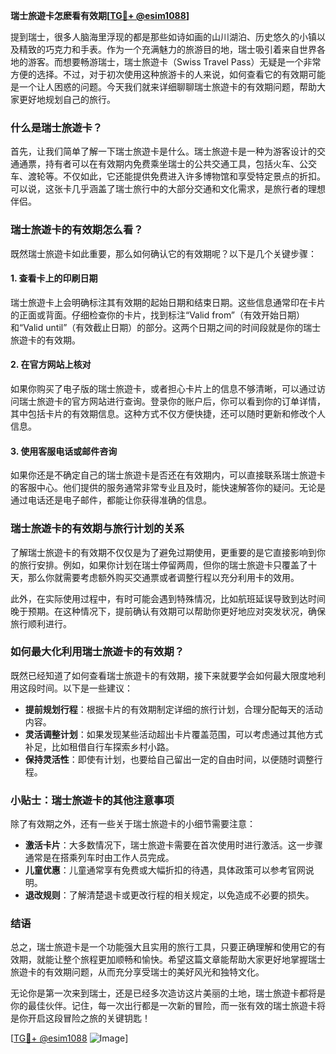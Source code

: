 **瑞士旅遊卡怎麽看有效期[[TG💪+ @esim1088](https://t.me/s/esim1088)]**

提到瑞士，很多人脑海里浮现的都是那些如诗如画的山川湖泊、历史悠久的小镇以及精致的巧克力和手表。作为一个充满魅力的旅游目的地，瑞士吸引着来自世界各地的游客。而想要畅游瑞士，瑞士旅遊卡（Swiss Travel Pass）无疑是一个非常方便的选择。不过，对于初次使用这种旅游卡的人来说，如何查看它的有效期可能是一个让人困惑的问题。今天我们就来详细聊聊瑞士旅遊卡的有效期问题，帮助大家更好地规划自己的旅行。

### 什么是瑞士旅遊卡？

首先，让我们简单了解一下瑞士旅遊卡是什么。瑞士旅遊卡是一种为游客设计的交通通票，持有者可以在有效期内免费乘坐瑞士的公共交通工具，包括火车、公交车、渡轮等。不仅如此，它还能提供免费进入许多博物馆和享受特定景点的折扣。可以说，这张卡几乎涵盖了瑞士旅行中的大部分交通和文化需求，是旅行者的理想伴侣。

### 瑞士旅遊卡的有效期怎么看？

既然瑞士旅遊卡如此重要，那么如何确认它的有效期呢？以下是几个关键步骤：

#### 1. 查看卡上的印刷日期

瑞士旅遊卡上会明确标注其有效期的起始日期和结束日期。这些信息通常印在卡片的正面或背面。仔细检查你的卡片，找到标注“Valid from”（有效开始日期）和“Valid until”（有效截止日期）的部分。这两个日期之间的时间段就是你的瑞士旅遊卡的有效期。

#### 2. 在官方网站上核对

如果你购买了电子版的瑞士旅遊卡，或者担心卡片上的信息不够清晰，可以通过访问瑞士旅遊卡的官方网站进行查询。登录你的账户后，你可以看到你的订单详情，其中包括卡片的有效期信息。这种方式不仅方便快捷，还可以随时更新和修改个人信息。

#### 3. 使用客服电话或邮件咨询

如果你还是不确定自己的瑞士旅遊卡是否还在有效期内，可以直接联系瑞士旅遊卡的客服中心。他们提供的服务通常非常专业且及时，能快速解答你的疑问。无论是通过电话还是电子邮件，都能让你获得准确的信息。

### 瑞士旅遊卡的有效期与旅行计划的关系

了解瑞士旅遊卡的有效期不仅仅是为了避免过期使用，更重要的是它直接影响到你的旅行安排。例如，如果你计划在瑞士停留两周，但你的瑞士旅遊卡只覆盖了十天，那么你就需要考虑额外购买交通票或者调整行程以充分利用卡的效用。

此外，在实际使用过程中，有时可能会遇到特殊情况，比如航班延误导致到达时间晚于预期。在这种情况下，提前确认有效期可以帮助你更好地应对突发状况，确保旅行顺利进行。

### 如何最大化利用瑞士旅遊卡的有效期？

既然已经知道了如何查看瑞士旅遊卡的有效期，接下来就要学会如何最大限度地利用这段时间。以下是一些建议：

- **提前规划行程**：根据卡片的有效期制定详细的旅行计划，合理分配每天的活动内容。
- **灵活调整计划**：如果发现某些活动超出卡片覆盖范围，可以考虑通过其他方式补足，比如租借自行车探索乡村小路。
- **保持灵活性**：即使有计划，也要给自己留出一定的自由时间，以便随时调整行程。

### 小贴士：瑞士旅遊卡的其他注意事项

除了有效期之外，还有一些关于瑞士旅遊卡的小细节需要注意：

- **激活卡片**：大多数情况下，瑞士旅遊卡需要在首次使用时进行激活。这一步骤通常是在搭乘列车时由工作人员完成。
- **儿童优惠**：儿童通常享有免费或大幅折扣的待遇，具体政策可以参考官网说明。
- **退改规则**：了解清楚退卡或更改行程的相关规定，以免造成不必要的损失。

### 结语

总之，瑞士旅遊卡是一个功能强大且实用的旅行工具，只要正确理解和使用它的有效期，就能让整个旅程更加顺畅和愉快。希望这篇文章能帮助大家更好地掌握瑞士旅遊卡的有效期问题，从而充分享受瑞士的美好风光和独特文化。

无论你是第一次来到瑞士，还是已经多次造访这片美丽的土地，瑞士旅遊卡都将是你的最佳伙伴。记住，每一次出行都是一次新的冒险，而一张有效的瑞士旅遊卡将是你开启这段冒险之旅的关键钥匙！

[[TG💪+ @esim1088](https://t.me/s/esim1088) ![Image](https://i.postimg.cc/4NQfJmqS/Snipaste-2025-05-13-00-14-12.png)]